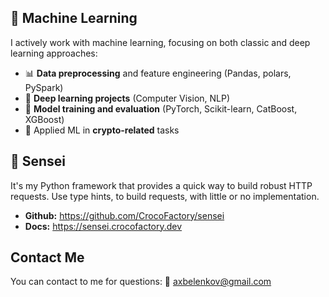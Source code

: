 ## 🤖 Machine Learning

I actively work with machine learning, focusing on both classic and deep learning approaches:

* 📊 **Data preprocessing** and feature engineering (Pandas, polars, PySpark)
* 🧠 **Deep learning projects** (Computer Vision, NLP)
* 🎯 **Model training and evaluation** (PyTorch, Scikit-learn, CatBoost, XGBoost)
* 🧪 Applied ML in **crypto-related** tasks
         
## 🥷 Sensei 

It's my Python framework that provides a quick way to build robust HTTP requests. Use type hints, to build requests, with 
little or no implementation.

- **Github:** https://github.com/CrocoFactory/sensei
- **Docs:** https://sensei.crocofactory.dev

## Contact Me
You can contact to me for questions:
📧 [axbelenkov@gmail.com](mailto:axbelenkov@gmail.com)
